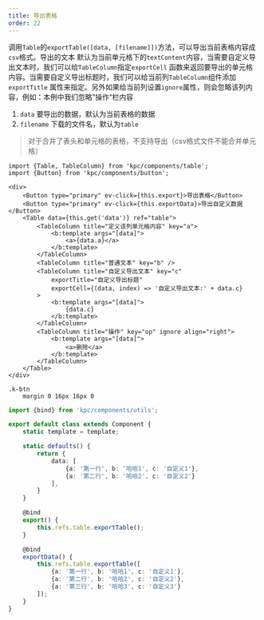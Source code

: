 ```yaml
---
title: 导出表格
order: 22
---
```


调用`Table`的`exportTable([data, [filename]])`方法，可以导出当前表格内容成`csv`格式。导出的文本
默认为当前单元格下的`textContent`内容，当需要自定义导出文本时，我们可以给`TableColumn`指定`exportCell`
函数来返回要导出的单元格内容。当需要自定义导出标题时，我们可以给当前列`TableColumn`组件添加`exportTitle`
属性来指定。另外如果给当前列设置`ignore`属性，则会忽略该列内容，例如：本例中我们忽略”操作“栏内容

1. `data` 要导出的数据，默认为当前表格的数据
2. `filename` 下载的文件名，默认为`table`

> 对于合并了表头和单元格的表格，不支持导出（csv格式文件不能合并单元格）

```vdt
import {Table, TableColumn} from 'kpc/components/table';
import {Button} from 'kpc/components/button';

<div>
    <Button type="primary" ev-click={this.export}>导出表格</Button>
    <Button type="primary" ev-click={this.exportData}>导出自定义数据</Button>
    <Table data={this.get('data')} ref="table">
        <TableColumn title="定义该列单元格内容" key="a">
            <b:template args="[data]">
                <a>{data.a}</a>
            </b:template>
        </TableColumn>
        <TableColumn title="普通文本" key="b" />
        <TableColumn title="自定义导出文本" key="c"
            exportTitle="自定义导出标题"
            exportCell={(data, index) => '自定义导出文本:' + data.c} 
        >
            <b:template args="[data]">
                {data.c}
            </b:template>
        </TableColumn>
        <TableColumn title="操作" key="op" ignore align="right">
            <b:template args="[data]">
                <a>删除</a> 
            </b:template>
        </TableColumn>
    </Table>
</div>
```

```styl
.k-btn
    margin 0 16px 16px 0
```

```ts
import {bind} from 'kpc/components/utils';

export default class extends Component {
    static template = template;

    static defaults() {
        return {
            data: [
                {a: '第一行', b: '哈哈1', c: '自定义1'}, 
                {a: '第二行', b: '哈哈2', c: '自定义2'}
            ],
        }
    }

    @bind
    export() {
        this.refs.table.exportTable();
    }

    @bind
    exportData() {
        this.refs.table.exportTable([
            {a: '第一行', b: '哈哈1', c: '自定义1'}, 
            {a: '第二行', b: '哈哈2', c: '自定义2'},
            {a: '第三行', b: '哈哈3', c: '自定义3'}
        ]);
    }
}
```
